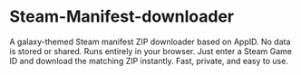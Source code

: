 # Steam-Manifest-downloader
A galaxy-themed Steam manifest ZIP downloader based on AppID. No data is stored or shared. Runs entirely in your browser. Just enter a Steam Game ID and download the matching ZIP instantly. Fast, private, and easy to use.
